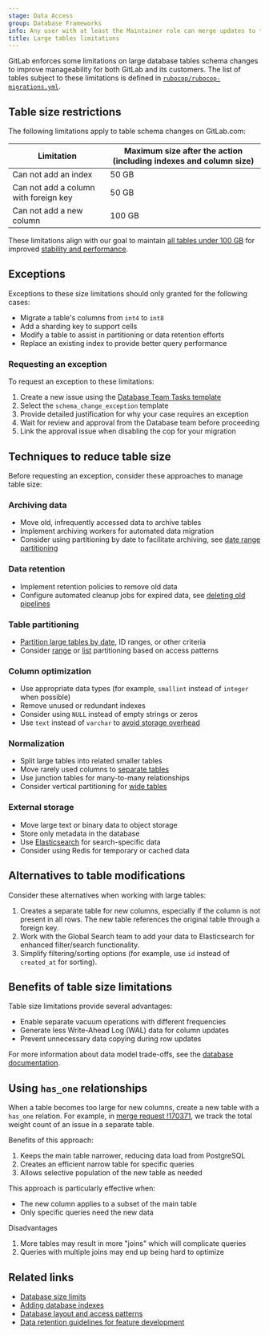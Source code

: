 ```yaml
---
stage: Data Access
group: Database Frameworks
info: Any user with at least the Maintainer role can merge updates to this content.
title: Large tables limitations
---
```


GitLab enforces some limitations on large database tables schema changes to improve manageability for both GitLab and its customers. The list of tables subject to these limitations is defined in [`rubocop/rubocop-migrations.yml`](https://gitlab.com/gitlab-org/gitlab/-/blob/master/rubocop/rubocop-migrations.yml).

## Table size restrictions

The following limitations apply to table schema changes on GitLab.com:

| Limitation | Maximum size after the action (including indexes and column size) |
| ------ | ------------------------------- |
| Can not add an index | 50 GB |
| Can not add a column with foreign key | 50 GB |
| Can not add a new column | 100 GB |

These limitations align with our goal to maintain [all tables under 100 GB](https://handbook.gitlab.com/handbook/engineering/architecture/design-documents/database_size_limits/) for improved [stability and performance](https://handbook.gitlab.com/handbook/engineering/architecture/design-documents/database_size_limits/#motivation-gitlabcom-stability-and-performance).

## Exceptions

Exceptions to these size limitations should only granted for the following cases:

- Migrate a table's columns from `int4` to `int8`
- Add a sharding key to support cells
- Modify a table to assist in partitioning or data retention efforts
- Replace an existing index to provide better query performance

### Requesting an exception

To request an exception to these limitations:

1. Create a new issue using the [Database Team Tasks template](https://gitlab.com/gitlab-org/database-team/team-tasks/-/issues/new?issuable_template=schema_change_exception)
1. Select the `schema_change_exception` template
1. Provide detailed justification for why your case requires an exception
1. Wait for review and approval from the Database team before proceeding
1. Link the approval issue when disabling the cop for your migration

## Techniques to reduce table size

Before requesting an exception, consider these approaches to manage table size:

### Archiving data

- Move old, infrequently accessed data to archive tables
- Implement archiving workers for automated data migration
- Consider using partitioning by date to facilitate archiving, see [date range partitioning](partitioning/date_range.md)

### Data retention

- Implement retention policies to remove old data
- Configure automated cleanup jobs for expired data, see [deleting old pipelines](https://gitlab.com/gitlab-org/gitlab/-/merge_requests/171142)

### Table partitioning

- [Partition large tables by date](scalability/patterns/time_decay.md#time-decay-data-strategies), ID ranges, or other criteria
- Consider [range](partitioning/date_range.md) or [list](partitioning/list.md) partitioning based on access patterns

### Column optimization

- Use appropriate data types (for example, `smallint` instead of `integer` when possible)
- Remove unused or redundant indexes
- Consider using `NULL` instead of empty strings or zeros
- Use `text` instead of `varchar` to [avoid storage overhead](ordering_table_columns.md)

### Normalization

- Split large tables into related smaller tables
- Move rarely used columns to [separate tables](layout_and_access_patterns.md#data-model-trade-offs)
- Use junction tables for many-to-many relationships
- Consider vertical partitioning for [wide tables](layout_and_access_patterns.md#wide-tables)

### External storage

- Move large text or binary data to object storage
- Store only metadata in the database
- Use [Elasticsearch](../../user/search/advanced_search.md) for search-specific data
- Consider using Redis for temporary or cached data

## Alternatives to table modifications

Consider these alternatives when working with large tables:

1. Creates a separate table for new columns, especially if the column is not present in all rows. The new table references the original table through a foreign key.
1. Work with the Global Search team to add your data to Elasticsearch for enhanced filter/search functionality.
1. Simplify filtering/sorting options (for example, use `id` instead of `created_at` for sorting).

## Benefits of table size limitations

Table size limitations provide several advantages:

- Enable separate vacuum operations with different frequencies
- Generate less Write-Ahead Log (WAL) data for column updates
- Prevent unnecessary data copying during row updates

For more information about data model trade-offs, see the [database documentation](layout_and_access_patterns.md#data-model-trade-offs).

## Using `has_one` relationships

When a table becomes too large for new columns, create a new table with a `has_one` relation. For example, in [merge request !170371](https://gitlab.com/gitlab-org/gitlab/-/merge_requests/170371), we track the total weight count of an issue in a separate table.

Benefits of this approach:

1. Keeps the main table narrower, reducing data load from PostgreSQL
1. Creates an efficient narrow table for specific queries
1. Allows selective population of the new table as needed

This approach is particularly effective when:

- The new column applies to a subset of the main table
- Only specific queries need the new data

Disadvantages

1. More tables may result in more "joins" which will complicate queries
1. Queries with multiple joins may end up being hard to optimize

## Related links

- [Database size limits](https://handbook.gitlab.com/handbook/engineering/architecture/design-documents/database_size_limits/#solutions)
- [Adding database indexes](adding_database_indexes.md)
- [Database layout and access patterns](layout_and_access_patterns.md#data-model-trade-offs)
- [Data retention guidelines for feature development](../data_retention_policies.md)
